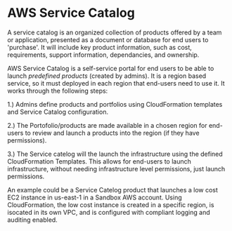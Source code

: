 # AWS Service Catalog

A service catalog is an organized collection of products offered by a team or application, presented as a document or database for end users to 'purchase'. It will include key product information, such as cost, requirements, support information, dependancies, and ownership. 

AWS Service Catalog is a self-service portal for end users to be able to launch *predefined products* (created by admins). It is a region based service, so it must deployed in each region that end-users need to use it. It works through the following steps:


1.) Admins define products and portfolios using CloudFormation templates and Service Catalog configuration. 

2.) The Portofolio/products are made available in a chosen region for end-users to review and launch a products into the region (if they have permissions). 

3.) The Service catelog will the launch the infrastructure using the defined CloudFormation Templates. This allows for end-users to launch infrastructure, without needing infrastructure level permissions, just launch permissions. 

An example could be a Service Catelog product that launches a low cost EC2 instance in us-east-1 in a Sandbox AWS account. Using CloudFormation, the low cost instance is created in a specific region, is isocated in its own VPC, and is configured with compliant logging and auditing enabled. 
